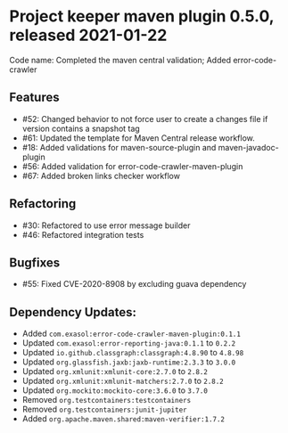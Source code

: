 # Project keeper maven plugin 0.5.0, released 2021-01-22

Code name: Completed the maven central validation; Added error-code-crawler

## Features

* #52: Changed behavior to not force user to create a changes file if version contains a snapshot tag
* #61: Updated the template for Maven Central release workflow.
* #18: Added validations for maven-source-plugin and maven-javadoc-plugin
* #56: Added validation for error-code-crawler-maven-plugin
* #67: Added broken links checker workflow

## Refactoring

* #30: Refactored to use error message builder
* #46: Refactored integration tests

## Bugfixes

* #55: Fixed CVE-2020-8908 by excluding guava dependency

## Dependency Updates:

* Added `com.exasol:error-code-crawler-maven-plugin:0.1.1`
* Updated `com.exasol:error-reporting-java:0.1.1` to `0.2.2`
* Updated `io.github.classgraph:classgraph:4.8.90` to `4.8.98`
* Updated `org.glassfish.jaxb:jaxb-runtime:2.3.3` to `3.0.0`
* Updated `org.xmlunit:xmlunit-core:2.7.0` to `2.8.2`
* Updated `org.xmlunit:xmlunit-matchers:2.7.0` to `2.8.2`
* Updated `org.mockito:mockito-core:3.6.0` to `3.7.0`
* Removed `org.testcontainers:testcontainers`
* Removed `org.testcontainers:junit-jupiter`
* Added `org.apache.maven.shared:maven-verifier:1.7.2`
